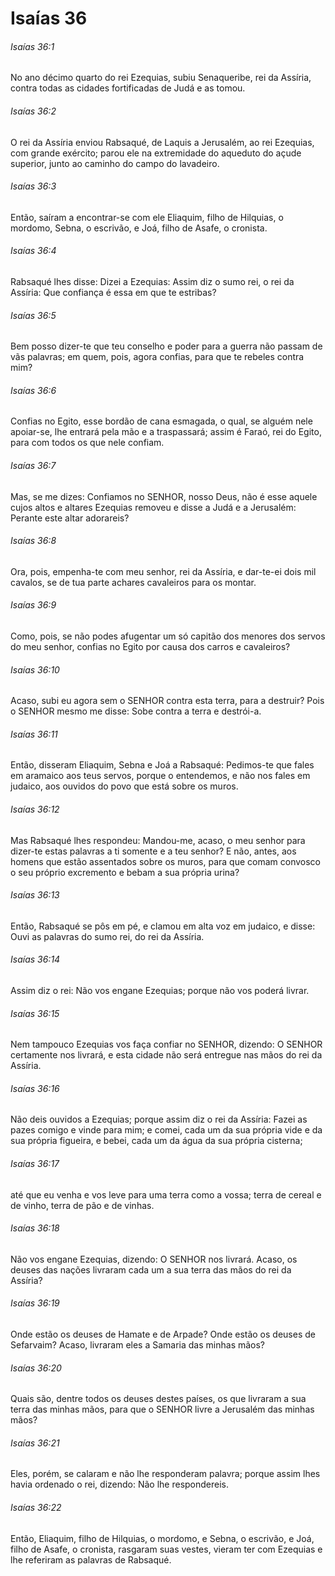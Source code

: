 # Isaías 36

###### Isaías 36:1

No ano décimo quarto do rei Ezequias, subiu Senaqueribe, rei da Assíria, contra todas as cidades fortificadas de Judá e as tomou.

###### Isaías 36:2

O rei da Assíria enviou Rabsaqué, de Laquis a Jerusalém, ao rei Ezequias, com grande exército; parou ele na extremidade do aqueduto do açude superior, junto ao caminho do campo do lavadeiro.

###### Isaías 36:3

Então, saíram a encontrar-se com ele Eliaquim, filho de Hilquias, o mordomo, Sebna, o escrivão, e Joá, filho de Asafe, o cronista.

###### Isaías 36:4

Rabsaqué lhes disse: Dizei a Ezequias: Assim diz o sumo rei, o rei da Assíria: Que confiança é essa em que te estribas?

###### Isaías 36:5

Bem posso dizer-te que teu conselho e poder para a guerra não passam de vãs palavras; em quem, pois, agora confias, para que te rebeles contra mim?

###### Isaías 36:6

Confias no Egito, esse bordão de cana esmagada, o qual, se alguém nele apoiar-se, lhe entrará pela mão e a traspassará; assim é Faraó, rei do Egito, para com todos os que nele confiam.

###### Isaías 36:7

Mas, se me dizes: Confiamos no SENHOR, nosso Deus, não é esse aquele cujos altos e altares Ezequias removeu e disse a Judá e a Jerusalém: Perante este altar adorareis?

###### Isaías 36:8

Ora, pois, empenha-te com meu senhor, rei da Assíria, e dar-te-ei dois mil cavalos, se de tua parte achares cavaleiros para os montar.

###### Isaías 36:9

Como, pois, se não podes afugentar um só capitão dos menores dos servos do meu senhor, confias no Egito por causa dos carros e cavaleiros?

###### Isaías 36:10

Acaso, subi eu agora sem o SENHOR contra esta terra, para a destruir? Pois o SENHOR mesmo me disse: Sobe contra a terra e destrói-a.

###### Isaías 36:11

Então, disseram Eliaquim, Sebna e Joá a Rabsaqué: Pedimos-te que fales em aramaico aos teus servos, porque o entendemos, e não nos fales em judaico, aos ouvidos do povo que está sobre os muros.

###### Isaías 36:12

Mas Rabsaqué lhes respondeu: Mandou-me, acaso, o meu senhor para dizer-te estas palavras a ti somente e a teu senhor? E não, antes, aos homens que estão assentados sobre os muros, para que comam convosco o seu próprio excremento e bebam a sua própria urina?

###### Isaías 36:13

Então, Rabsaqué se pôs em pé, e clamou em alta voz em judaico, e disse: Ouvi as palavras do sumo rei, do rei da Assíria.

###### Isaías 36:14

Assim diz o rei: Não vos engane Ezequias; porque não vos poderá livrar.

###### Isaías 36:15

Nem tampouco Ezequias vos faça confiar no SENHOR, dizendo: O SENHOR certamente nos livrará, e esta cidade não será entregue nas mãos do rei da Assíria.

###### Isaías 36:16

Não deis ouvidos a Ezequias; porque assim diz o rei da Assíria: Fazei as pazes comigo e vinde para mim; e comei, cada um da sua própria vide e da sua própria figueira, e bebei, cada um da água da sua própria cisterna;

###### Isaías 36:17

até que eu venha e vos leve para uma terra como a vossa; terra de cereal e de vinho, terra de pão e de vinhas.

###### Isaías 36:18

Não vos engane Ezequias, dizendo: O SENHOR nos livrará. Acaso, os deuses das nações livraram cada um a sua terra das mãos do rei da Assíria?

###### Isaías 36:19

Onde estão os deuses de Hamate e de Arpade? Onde estão os deuses de Sefarvaim? Acaso, livraram eles a Samaria das minhas mãos?

###### Isaías 36:20

Quais são, dentre todos os deuses destes países, os que livraram a sua terra das minhas mãos, para que o SENHOR livre a Jerusalém das minhas mãos?

###### Isaías 36:21

Eles, porém, se calaram e não lhe responderam palavra; porque assim lhes havia ordenado o rei, dizendo: Não lhe respondereis.

###### Isaías 36:22

Então, Eliaquim, filho de Hilquias, o mordomo, e Sebna, o escrivão, e Joá, filho de Asafe, o cronista, rasgaram suas vestes, vieram ter com Ezequias e lhe referiram as palavras de Rabsaqué.

